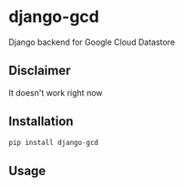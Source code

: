 # django-gcd

Django backend for Google Cloud Datastore

## Disclaimer
It doesn't work right now

## Installation
```python
pip install django-gcd
```

## Usage

```python
```
